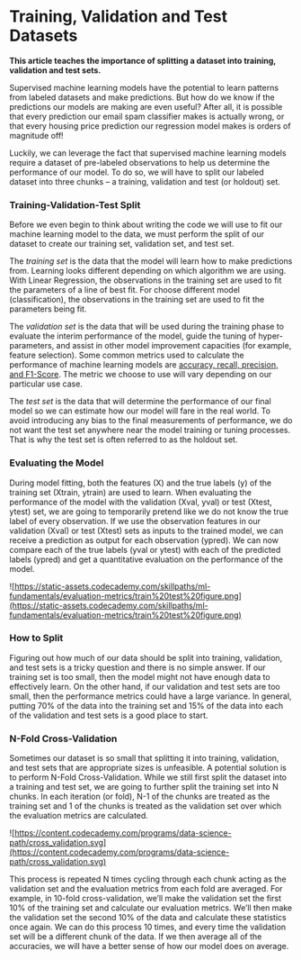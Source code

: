 # Training, Validation and Test Datasets

**This article teaches the importance of splitting a dataset into training, validation and test sets.**

Supervised machine learning models have the potential to learn patterns from labeled datasets and make predictions. But how do we know if the predictions our models are making are even useful? After all, it is possible that every prediction our email spam classifier makes is actually wrong, or that every housing price prediction our regression model makes is orders of magnitude off!

Luckily, we can leverage the fact that supervised machine learning models require a dataset of pre-labeled observations to help us determine the performance of our model. To do so, we will have to split our labeled dataset into three chunks – a training, validation and test (or holdout) set.

### **Training-Validation-Test Split**

Before we even begin to think about writing the code we will use to fit our machine learning model to the data, we must perform the split of our dataset to create our training set, validation set, and test set.

The *training set* is the data that the model will learn how to make predictions from. Learning looks different depending on which algorithm we are using. With Linear Regression, the observations in the training set are used to fit the parameters of a line of best fit. For choose different model (classification), the observations in the training set are used to fit the parameters being fit.

The *validation set* is the data that will be used during the training phase to evaluate the interim performance of the model, guide the tuning of hyper-parameters, and assist in other model improvement capacities (for example, feature selection). Some common metrics used to calculate the performance of machine learning models are [accuracy, recall, precision, and F1-Score](https://www.codecademy.com/content-items/1dd2cb55a893072f4dce2911004eeba2/exercises/accuracy). The metric we choose to use will vary depending on our particular use case.

The *test set* is the data that will determine the performance of our final model so we can estimate how our model will fare in the real world. To avoid introducing any bias to the final measurements of performance, we do not want the test set anywhere near the model training or tuning processes. That is why the test set is often referred to as the holdout set.

### **Evaluating the Model**

During model fitting, both the features (X) and the true labels (y) of the training set (Xtrain, ytrain) are used to learn. When evaluating the performance of the model with the validation (Xval, yval) or test (Xtest, ytest) set, we are going to temporarily pretend like we do not know the true label of every observation. If we use the observation features in our validation (Xval) or test (Xtest) sets as inputs to the trained model, we can receive a prediction as output for each observation (ypred). We can now compare each of the true labels (yval or ytest) with each of the predicted labels (ypred) and get a quantitative evaluation on the performance of the model.

![https://static-assets.codecademy.com/skillpaths/ml-fundamentals/evaluation-metrics/train%20test%20figure.png](https://static-assets.codecademy.com/skillpaths/ml-fundamentals/evaluation-metrics/train%20test%20figure.png)

### **How to Split**

Figuring out how much of our data should be split into training, validation, and test sets is a tricky question and there is no simple answer. If our training set is too small, then the model might not have enough data to effectively learn. On the other hand, if our validation and test sets are too small, then the performance metrics could have a large variance. In general, putting 70% of the data into the training set and 15% of the data into each of the validation and test sets is a good place to start.

### **N-Fold Cross-Validation**

Sometimes our dataset is so small that splitting it into training, validation, and test sets that are appropriate sizes is unfeasible. A potential solution is to perform N-Fold Cross-Validation. While we still first split the dataset into a training and test set, we are going to further split the training set into N chunks. In each iteration (or fold), N-1 of the chunks are treated as the training set and 1 of the chunks is treated as the validation set over which the evaluation metrics are calculated.

![https://content.codecademy.com/programs/data-science-path/cross_validation.svg](https://content.codecademy.com/programs/data-science-path/cross_validation.svg)

This process is repeated N times cycling through each chunk acting as the validation set and the evaluation metrics from each fold are averaged. For example, in 10-fold cross-validation, we’ll make the validation set the first 10% of the training set and calculate our evaluation metrics. We’ll then make the validation set the second 10% of the data and calculate these statistics once again. We can do this process 10 times, and every time the validation set will be a different chunk of the data. If we then average all of the accuracies, we will have a better sense of how our model does on average.